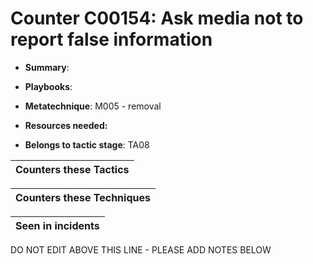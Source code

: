 # Counter C00154: Ask media not to report false information

* **Summary**: 

* **Playbooks**: 

* **Metatechnique**: M005 - removal

* **Resources needed:** 

* **Belongs to tactic stage**: TA08


| Counters these Tactics |
| ---------------------- |



| Counters these Techniques |
| ------------------------- |



| Seen in incidents |
| ----------------- |


DO NOT EDIT ABOVE THIS LINE - PLEASE ADD NOTES BELOW